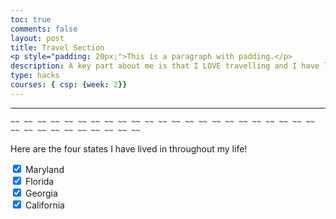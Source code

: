 ```yaml
---
toc: true
comments: false
layout: post
title: Travel Section
<p style="padding: 20px;">This is a paragraph with padding.</p>
description: A key part about me is that I LOVE travelling and I have lived/visited many different places. I wouldn't be who I am today if I hadn't experienced so many unique places and people. Click Above To See More!            
type: hacks
courses: { csp: {week: 2}}
---
```


---
    ~~ ~~ ~~ ~~ ~~ ~~ ~~ ~~ ~~ ~~ ~~ ~~ ~~ ~~ ~~ ~~ ~~ ~~ ~~ ~~ ~~ ~~ ~~ ~~ ~~ ~~ ~~ ~~ ~~ ~~ ~~ ~~ ~~

Here are the four states I have lived in throughout my life!

 <html> 
 <head>
 <title>Checked Checkboxes</title>
 </head>
 <body>

 <form>
 <label><input type="checkbox" name="state" value="maryland" checked> Maryland</label><br>
 <label><input type="checkbox" name="state" value="florida" checked> Florida</label><br>
 <label><input type="checkbox" name="state" value="georgia" checked> Georgia</label><br>
 <label><input type="checkbox" name="state" value="california" checked> California</label><br>

<!-- carousels:
  - images: 
    - image: /assets/images/image-1.jpg
      url: post-name-1
    - image: /assets/images/image-2.jpg
      url: post-name-2
    - image: /assets/images/image-3.jpg
      url: post-name-3 -->
 
 